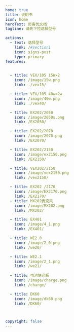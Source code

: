 ```yaml
---
home: true
title: 说明书
icon: home
heroText: 厉客优文档
tagline: 请先下拉选择型号

actions:
  - text: 选择型号
    link: /#section1
    icon: signs-post
    type: primary
features:

  
  - title: VEX/105 15W×2
    icon: /image/15w.png
    link: ./vex15/

  - title: VEX/105 40w×2w
    icon: /image/40w.png
    link: ./vex40/

  - title: EX202/2050
    icon: /image/2050s.png
    link: /EX2050/

  - title: EX202/2070
    icon: /image/2070.png
    link: /EX2070/

  - title: EX202/2150
    icon: /image/ex2150.png
    link: /EX2150/

  - title: VEX202/2150
    icon: /image/vex2150.png
    link: /vex2150/

  - title: EX202 /2170
    icon: /image/EX2170.png
    link: /EX2170/
  - title: MX202麦克风
    icon: /image/MX202.png
    link: /MX202/

  - title: EX401
    icon: /image/4_1.png
    link: /EX401/

  - title: WE2.0
    icon: /image/2_0.png
    link: /we20/

  - title: WE2.1
    icon: /image/2_1.png
    link: /we21/
  
  - title: 电池快充板
    icon: /image/charge.png
    link: /charge/

  - title: DK60
    icon: /image/dk60.png
    link: /DK60/



copyright: false
---
```

<a id="section1"></a>
